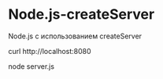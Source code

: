 # Node.js-createServer
Node.js с использованием createServer

curl http://localhost:8080

node server.js
